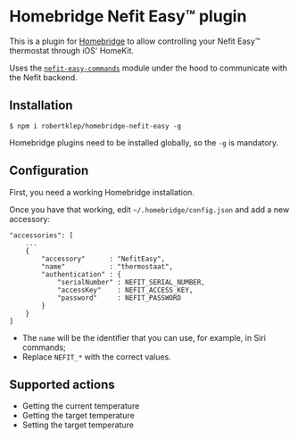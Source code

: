 # Homebridge Nefit Easy™ plugin

This is a plugin for [Homebridge](https://github.com/nfarina/homebridge) to allow controlling your Nefit Easy™ thermostat through iOS' HomeKit.

Uses the [`nefit-easy-commands`](https://github.com/robertklep/nefit-easy-commands) module under the hood to communicate with the Nefit backend.

## Installation

```
$ npm i robertklep/homebridge-nefit-easy -g
```

Homebridge plugins need to be installed globally, so the `-g` is mandatory.

## Configuration

First, you need a working Homebridge installation.

Once you have that working, edit `~/.homebridge/config.json` and add a new accessory:

```
"accessories": [
    ...
    {
        "accessory"      : "NefitEasy",
        "name"           : "thermostaat",
        "authentication" : {
            "serialNumber" : NEFIT_SERIAL_NUMBER,
            "accessKey"    : NEFIT_ACCESS_KEY,
            "password"     : NEFIT_PASSWORD
        }
    }
]
```

* The `name` will be the identifier that you can use, for example, in Siri commands;
* Replace `NEFIT_*` with the correct values.

## Supported actions

* Getting the current temperature
* Getting the target temperature
* Setting the target temperature
